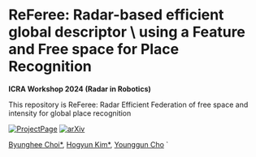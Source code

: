# ReFeree: Radar-based efficient global descriptor \\ using a Feature and Free space for Place Recognition

**ICRA Workshop 2024 (Radar in Robotics)**

This repository is ReFeree: Radar Efficient Federation of free space and intensity for global place recognition

[![ProjectPage](https://github.com/sparolab/Joint_ID/blob/main/fig/badges/badge-website.svg)](https://sites.google.com/view/joint-id/home)
[![arXiv](https://img.shields.io/badge/arXiv-2403.14176-b31b1b.svg?style=flat-square)](https://arxiv.org/abs/2403.14176)

[Byunghee Choi*](https://scholar.google.com/citations?user=kiBTkqMAAAAJ&hl=en&oi=sra),
[Hogyun Kim*](https://scholar.google.com/citations?user=F6dY8DoAAAAJ&hl=ko),
[Younggun Cho](https://scholar.google.com/citations?user=W5MOKWIAAAAJ&hl=ko)
`
